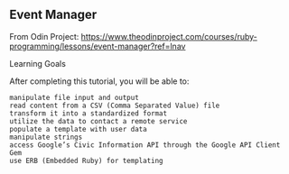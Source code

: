 ## Event Manager

From Odin Project: https://www.theodinproject.com/courses/ruby-programming/lessons/event-manager?ref=lnav

Learning Goals

After completing this tutorial, you will be able to:

    manipulate file input and output
    read content from a CSV (Comma Separated Value) file
    transform it into a standardized format
    utilize the data to contact a remote service
    populate a template with user data
    manipulate strings
    access Google’s Civic Information API through the Google API Client Gem
    use ERB (Embedded Ruby) for templating
